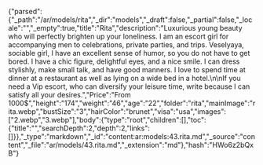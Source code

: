 {"parsed":{"_path":"/ar/models/rita","_dir":"models","_draft":false,"_partial":false,"_locale":"","_empty":true,"title":"Rita","description":"Luxurious young beauty who will perfectly brighten up your loneliness. I am an escort girl for accompanying men to celebrations, private parties, and trips. Veselyaya, sociable girl, I have an excellent sense of humor, so you do not have to get bored. I have a chic figure, delightful eyes, and a nice smile. I can dress stylishly, make small talk, and have good manners. I love to spend time at dinner at a restaurant as well as lying on a wide bed in a hotel.\n\nIf you need a Vip escort, who can diversify your leisure time, write because I can satisfy all your desires.","Price":"From 1000$","height":"174","weight":"46","age":"22","folder":"rita","mainImage":"rita.webp","bustSize":"3","hairColor":"brunet","visa":"usa","images":["2.webp","3.webp"],"body":{"type":"root","children":[],"toc":{"title":"","searchDepth":2,"depth":2,"links":[]}},"_type":"markdown","_id":"content:ar:models:43.rita.md","_source":"content","_file":"ar/models/43.rita.md","_extension":"md"},"hash":"HWo6z2bQxB"}